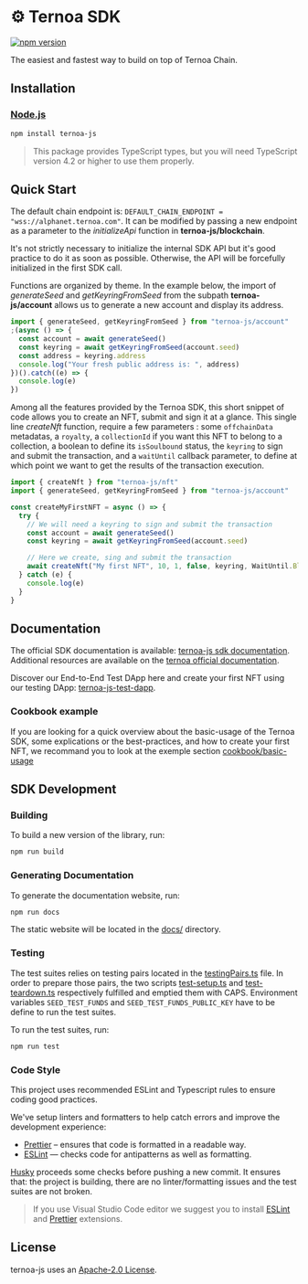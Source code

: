 # ⚙️ Ternoa SDK

[![npm version](https://badge.fury.io/js/ternoa-js.svg)](https://badge.fury.io/js/ternoa-js)

The easiest and fastest way to build on top of Ternoa Chain.

## Installation

### [Node.js](https://nodejs.org/en/download/)

```bash
npm install ternoa-js
```

> This package provides TypeScript types, but you will need TypeScript version 4.2 or higher to use them properly.

## Quick Start

The default chain endpoint is: `DEFAULT_CHAIN_ENDPOINT = "wss://alphanet.ternoa.com"`.
It can be modified by passing a new endpoint as a parameter to the _initializeApi_ function in **ternoa-js/blockchain**.

It's not strictly necessary to initialize the internal SDK API but it's good practice to do it as soon as possible. Otherwise, the API will be forcefully initialized in the first SDK call.

Functions are organized by theme. In the example below, the import of _generateSeed_ and _getKeyringFromSeed_ from the subpath **ternoa-js/account** allows us to generate a new account and display its address.

```javascript
import { generateSeed, getKeyringFromSeed } from "ternoa-js/account"
;(async () => {
  const account = await generateSeed()
  const keyring = await getKeyringFromSeed(account.seed)
  const address = keyring.address
  console.log("Your fresh public address is: ", address)
})().catch((e) => {
  console.log(e)
})
```

Among all the features provided by the Ternoa SDK, this short snippet of code allows you to create an NFT, submit and sign it at a glance. This single line _createNft_ function, require a few parameters : some `offchainData` metadatas, a `royalty`, a `collectionId` if you want this NFT to belong to a collection, a boolean to define its `isSoulbound` status, the `keyring` to sign and submit the transaction, and a `waitUntil` callback parameter, to define at which point we want to get the results of the transaction execution.

```javascript
import { createNft } from "ternoa-js/nft"
import { generateSeed, getKeyringFromSeed } from "ternoa-js/account"

const createMyFirstNFT = async () => {
  try {
    // We will need a keyring to sign and submit the transaction
    const account = await generateSeed()
    const keyring = await getKeyringFromSeed(account.seed)

    // Here we create, sing and submit the transaction
    await createNft("My first NFT", 10, 1, false, keyring, WaitUntil.BlockInclusion)
  } catch (e) {
    console.log(e)
  }
}
```

## Documentation

The official SDK documentation is available: [ternoa-js sdk documentation](http://ternoa-js.ternoa.dev). Additional resources are available on the [ternoa official documentation](https://docs.ternoa.network/).

Discover our End-to-End Test DApp here and create your first NFT using our testing DApp: [ternoa-js-test-dapp](https://e2e.ternoa.network/).

### Cookbook example

If you are looking for a quick overview about the basic-usage of the Ternoa SDK, some explications or the best-practices, and how to create your first NFT, we recommand you to look at the exemple section [cookbook/basic-usage](https://github.com/capsule-corp-ternoa/ternoa-js/tree/1.1.0-basicNFTs-collections/examples/cookbook/basic-usage)

## SDK Development

### Building

To build a new version of the library, run:

```bash
npm run build
```

### Generating Documentation

To generate the documentation website, run:

```bash
npm run docs
```

The static website will be located in the [docs/](https://github.com/capsule-corp-ternoa/ternoa-js/tree/main/docs) directory.

### Testing

The test suites relies on testing pairs located in the [testingPairs.ts](https://github.com/capsule-corp-ternoa/ternoa-js/blob/main/src/_misc/testingPairs.ts) file. In order to prepare those pairs, the two scripts [test-setup.ts](https://github.com/capsule-corp-ternoa/ternoa-js/blob/main/src/_misc/scripts/test-setup.ts) and [test-teardown.ts](https://github.com/capsule-corp-ternoa/ternoa-js/blob/main/src/_misc/scripts/test-teardown.ts) respectively fulfilled and emptied them with CAPS. Environment variables `SEED_TEST_FUNDS` and `SEED_TEST_FUNDS_PUBLIC_KEY` have to be define to run the test suites.

To run the test suites, run:

```bash
npm run test
```

### Code Style

This project uses recommended ESLint and Typescript rules to ensure coding good practices.

We've setup linters and formatters to help catch errors and improve the development experience:

- [Prettier](https://prettier.io/) – ensures that code is formatted in a readable way.
- [ESLint](https://eslint.org/) — checks code for antipatterns as well as formatting.

[Husky](https://typicode.github.io/husky) proceeds some checks before pushing a new commit. It ensures that: the project is building, there are no linter/formatting issues and the test suites are not broken.

> If you use Visual Studio Code editor we suggest you to install [ESLint](https://marketplace.visualstudio.com/items?itemName=dbaeumer.vscode-eslint) and [Prettier](https://marketplace.visualstudio.com/items?itemName=esbenp.prettier-vscode) extensions.

## License

ternoa-js uses an [Apache-2.0 License](https://github.com/capsule-corp-ternoa/ternoa-js/blob/main/LICENSE).
